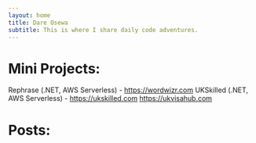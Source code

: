 ```yaml
---
layout: home
title: Dare Osewa
subtitle: This is where I share daily code adventures.
---
```


# Mini Projects:

Rephrase (.NET, AWS Serverless) - https://wordwizr.com
UKSkilled (.NET, AWS Serverless) - https://ukskilled.com https://ukvisahub.com 


# Posts:
